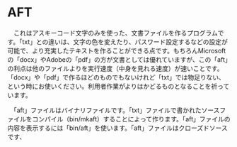 # AFT

　これはアスキーコード文字のみを使った、文書ファイルを作るプログラムです。「txt」との違いは、文字の色を変えたり、パスワード設定するなどの設定が可能で、より充実したテキストを作ることができる点です。もちろんMicrosoftの「docx」やAdobeの「pdf」の方が文書としては優れていますが、この「aft」の利点は他のファイルよりを実行速度（中身を見れる速度）が速いことです。「docx」や「pdf」で作るほどのものでもないけれど「txt」では物足りない、という時にお使いください。利用者作業がよりはかどるものとなることを祈っています。

　「aft」ファイルはバイナリファイルです。「txt」ファイルで書かれたソースファイルをコンパイル（bin/mkaft）することによって作ります。「aft」ファイルの内容を表示するには「bin/aft」を使います。「aft」ファイルはクローズドソースです、
